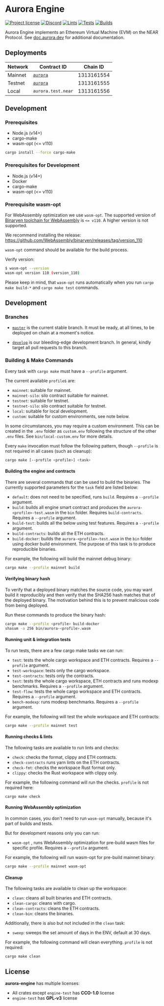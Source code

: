 # Aurora Engine

[![Project license](https://img.shields.io/badge/License-Public%20Domain-blue.svg)](https://creativecommons.org/publicdomain/zero/1.0/)
[![Discord](https://img.shields.io/discord/490367152054992913?label=Discord)](https://discord.gg/jNjHYUF8vw)
[![Lints](https://github.com/aurora-is-near/aurora-engine/actions/workflows/lints.yml/badge.svg)](https://github.com/aurora-is-near/aurora-engine/actions/workflows/lints.yml)
[![Tests](https://github.com/aurora-is-near/aurora-engine/actions/workflows/tests.yml/badge.svg)](https://github.com/aurora-is-near/aurora-engine/actions/workflows/tests.yml)
[![Builds](https://github.com/aurora-is-near/aurora-engine/actions/workflows/builds.yml/badge.svg)](https://github.com/aurora-is-near/aurora-engine/actions/workflows/builds.yml)

Aurora Engine implements an Ethereum Virtual Machine (EVM) on the NEAR Protocol.
See [doc.aurora.dev](https://doc.aurora.dev/develop/compat/evm) for additional
documentation.

## Deployments

| Network | Contract ID         | Chain ID   |
|---------|---------------------|------------|
| Mainnet | [`aurora`][Mainnet] | 1313161554 |
| Testnet | [`aurora`][Testnet] | 1313161555 |
| Local   | `aurora.test.near`  | 1313161556 |

[Mainnet]: https://explorer.near.org/accounts/aurora
[Testnet]: https://explorer.testnet.near.org/accounts/aurora

## Development

### Prerequisites

- Node.js (v14+)
- cargo-make
- wasm-opt (<= v110)

```sh
cargo install --force cargo-make
```

### Prerequisites for Development

- Node.js (v14+)
- Docker
- cargo-make
- wasm-opt (<= v110)

### Prerequisite wasm-opt

For WebAssembly optimization we use `wasm-opt`.
The supported version of [Binaryen toolchain for WebAssembly](https://github.com/WebAssembly/binaryen)
is `<= v110`. A higher version is not supported.

We recommend installing the release:
https://github.com/WebAssembly/binaryen/releases/tag/version_110

`wasm-opt` command should be available for the build process.

Verify version:

```bash
$ wasm-opt --version
wasm-opt version 110 (version_110)
```

Please keep in mind, that `wasm-opt` runs automatically when you run `cargo make build-*` and `cargo make test` commands.

## Development

### Branches

- [`master`] is the current stable branch.
  It must be ready, at all times, to be deployed on chain at a moment's notice.

- [`develop`] is our bleeding-edge development branch.
  In general, kindly target all pull requests to this branch.

### Building & Make Commands

Every task with `cargo make` must have a `--profile` argument.

The current available `profile`s are:
- `mainnet`: suitable for mainnet.
- `mainnet-silo`: silo contract suitable for mainnet.
- `testnet`: suitable for testnet.
- `testnet-silo`: silo contract suitable for testnet.
- `local`: suitable for local development.
- `custom`: suitable for custom environments, see note below.

In some circumstances, you may require a custom environment. This can
be created in the `.env` folder as `custom.env` following the structure of the
other `.env` files. See `bin/local-custom.env` for more details.

Every `make` invocation must follow the following pattern, though `--profile` is
not required in all cases (such as cleanup):

```sh
cargo make [--profile <profile>] <task>
```

#### Building the engine and contracts

There are several commands that can be used to build the binaries. The currently supported parameters
for the `task` field are listed below:

- `default`: does not need to be specified, runs `build`. Requires a `--profile`
  argument.
- `build`: builds all engine smart contract and produces the
  `aurora-<profile>-test.wasm` in the `bin` folder. Requires `build-contracts`. 
  Requires a `--profile` argument.
- `build-test`: builds all the below using test features. Requires a `--profile`
  argument.
- `build-contracts`: builds all the ETH contracts.
- `build-docker`: builds the `aurora-<profile>-test.wasm` in the `bin` folder using docker build environment. The purpose of this task is to produce reproducible binaries.

For example, the following will build the mainnet debug binary:
```sh
cargo make --profile mainnet build
```

#### Verifying binary hash

To verify that a deployed binary matches the source code, you may want build it reproducibly and then verify that the SHA256 hash matches that of the deployed binary. The motivation behind this is to prevent malicious code from being deployed.

Run these commands to produce the binary hash:
```sh
cargo make --profile <profile> build-docker
shasum -a 256 bin/aurora-<profile>.wasm
```

#### Running unit & integration tests

To run tests, there are a few cargo make tasks we can run:
- `test`: tests the whole cargo workspace and ETH contracts. Requires a `--profile` argument.
- `test-workspace`: tests only the cargo workspace.
- `test-contracts`: tests only the contracts.
- `test`: tests the whole cargo workspace, ETH contracts and runs modexp benchmarks. Requires a `--profile` argument.
- `test-flow`: tests the whole cargo workspace and ETH contracts. Requires a `--profile` argument.
- `bench-modexp`: runs modexp benchmarks. Requires a `--profile` argument.

For example, the following will test the whole workspace and ETH contracts:
```sh
cargo make --profile mainnet test 
```

#### Running checks & lints

The following tasks are available to run lints and checks:

- `check`: checks the format, clippy and ETH contracts.
- `check-contracts` runs yarn lints on the ETH contracts.
- `check-fmt`: checks the workspace Rust format only.
- `clippy`: checks the Rust workspace with clippy only.

For example, the following command will run the checks. `profile` is not required
here:
```
cargo make check
```

#### Running WebAssembly optimization

In common cases, you don't need to run `wasm-opt` manually, because
it's part of builds and tests.

But for development reasons only you can run:
- `wasm-opt` , runs WebAssembly optimization for pre-build wasm files for specific profile. Requires a
  `--profile` argument.

For example, the following will run wasm-opt for pre-build mainnet binary:
```sh
cargo make --profile mainnet wasm-opt 
```

#### Cleanup

The following tasks are available to clean up the workspace:

- `clean`: cleans all built binaries and ETH contracts.
- `clean-cargo`: cleans with cargo.
- `clean-contracts`: cleans the ETH contracts.
- `clean-bin`: cleans the binaries.

Additionally, there is also but not included in the `clean` task:

- `sweep`: sweeps the set amount of days in the ENV, default at 30 days.

For example, the following command will clean everything. `profile` is not 
required:
```
cargo make clean
```

[`master`]:  https://github.com/aurora-is-near/aurora-engine/commits/master
[`develop`]: https://github.com/aurora-is-near/aurora-engine/commits/develop

## License
**aurora-engine** has multiple licenses:
* All crates except `engine-test` has **CCO-1.0** license
* `engine-test` has **GPL-v3** license
